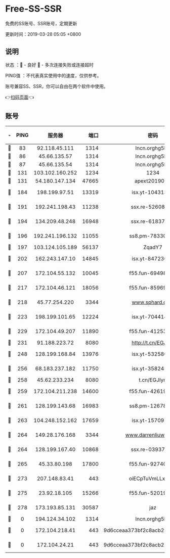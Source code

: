 # Free-SS-SSR

免费的SS账号、SSR账号，定期更新

更新时间：2019-03-28 05:05 +0800

## 说明

状态     ：🙂 - 良好 🙁 - 多次连接失败或连接超时

PING值   ：不代表真实使用中的速度，仅供参考。

账号兼容SS、SSR，你可以自由在两个软件中使用。

👉[扫码页面](https://liesauer.github.io/Free-SS-SSR/)👈

## 账号

|-|PING|服务器|端口|密码|加密方式|区域|
|:----:|:----:|:-----:|-----:|:----:|:----:|:----:|
|🙂|83|92.118.45.111|1314|lncn.orghg5k8|rc4|GR|
|🙂|86|45.66.135.57|1314|lncn.orghg5k8|rc4|US|
|🙂|87|45.66.135.54|1314|lncn.orghg5k8|rc4|US|
|🙂|131|103.102.160.252|1234|1234|rc4-md5|JP|
|🙂|131|54.180.147.134|47665|apext2019001|chacha20|KR|
|🙂|184|198.199.97.51|13319|isx.yt-10431329|aes-256-cfb|US|
|🙂|191|192.241.198.43|11238|ssx.re-52608805|aes-256-cfb|US|
|🙂|194|134.209.48.248|16948|ssx.re-61837260|aes-256-cfb|US|
|🙂|196|192.241.196.132|11055|ss8.pm-78330717|aes-256-cfb|US|
|🙂|197|103.124.105.189|56137|ZqadY7|chacha20|US|
|🙂|202|162.243.147.10|14845|isx.yt-84723634|aes-256-cfb|US|
|🙂|207|172.104.55.132|10045|f55.fun-69498870|aes-256-cfb|SG|
|🙂|217|172.104.46.121|18056|f55.fun-85969675|aes-256-cfb|SG|
|🙂|218|45.77.254.220|3344|www.sphard.com|aes-256-cfb|SG|
|🙂|223|198.199.101.65|12224|isx.yt-70441446|aes-256-cfb|US|
|🙂|229|172.104.49.207|11890|f55.fun-41253469|aes-256-cfb|SG|
|🙂|231|91.188.223.72|8080|http://t.cn/EGJIyrl|rc4-md5|RU|
|🙂|248|128.199.168.84|13976|isx.yt-53258046|aes-256-cfb|SG|
|🙂|256|68.183.237.182|11750|isx.yt-35824578|aes-256-cfb|SG|
|🙂|258|45.62.233.234|8080|t.cn/EGJIyrl|rc4-md5|CA|
|🙂|259|172.104.211.238|14600|f55.fun-42619304|aes-256-cfb|US|
|🙂|261|128.199.143.68|16983|ss8.pm-12678222|aes-256-cfb|SG|
|🙂|263|104.248.152.162|17659|isx.yt-15709717|aes-256-cfb|SG|
|🙂|264|149.28.176.168|3344|www.darrenliuwei.com|aes-256-cfb|AU|
|🙂|264|128.199.167.40|10868|ssx.re-03937502|aes-256-cfb|SG|
|🙂|265|45.33.80.198|17800|f55.fun-92740670|aes-256-cfb|US|
|🙂|273|207.148.83.41|443|oiECpTuVmLLxk4Ts|aes-256-cfb|AU|
|🙂|275|23.92.18.105|15266|f55.fun-52019273|aes-256-cfb|US|
|🙂|278|173.193.85.131|30587|jaz|aes-256-cfb|US|
|🙁|0|194.124.34.102|1314|lncn.orghg5k8|rc4|JP|
|🙁|0|172.104.218.41|443|9d6cceaa373bf2c8acb22e60b6a58be6|aes-256-cfb|US|
|🙁|0|172.104.24.21|443|9d6cceaa373bf2c8acb22e60b6a58be6|aes-256-cfb|US|
